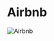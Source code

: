 # Airbnb
![Airbnb](https://user-images.githubusercontent.com/109351417/204657241-e11c0426-b3e6-4f71-9a29-006e6be11341.gif)
